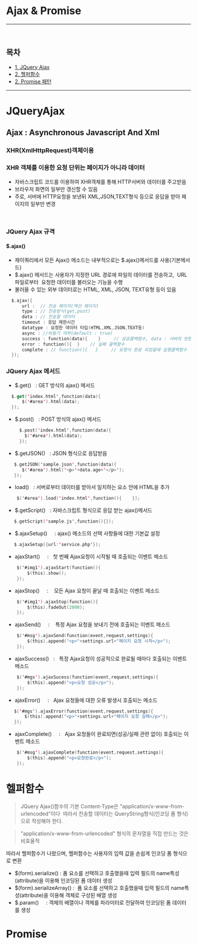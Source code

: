 # Ajax & Promise 

<hr/>
<br/>

## 목차

* [1. JQuery Ajax](#JQueryAjax)
* [2. 헬퍼함수](#헬퍼함수)
* [2. Promise 패턴](#Promise)

---

# JQueryAjax
## Ajax : Asynchronous Javascript And Xml
### XHR(XmlHttpRequest)객체이용
### XHR 객체를 이용한 요청 단위는 페이지가 아니라 데이터
- 자바스크립트 코드를 이용하여 XHR객체를 통해 HTTP서버와 데이터를 주고받음
- 브라우저 화면의 일부만 갱신할 수 있음
- 주로, 서버에 HTTP요청을 보낸뒤 XML,JSON,TEXT형식 등으로 응답을 받아 페이지의 일부만 변경

<br/>

### JQuery Ajax 규격
#### $.ajax()
- 제이쿼리에서 모든 Ajax() 메소드는 내부적으로는 $.ajax()메서드를 사용(기본메서드)
- $.ajax() 메서드는 사용자가 지정한 URL 경로에 파일의 데이터를 전송하고,  URL파일로부터
  요청한 데이터를 불러오는 기능을 수행
- 불러올 수 있는 외부 데이터로는 HTML, XML, JSON, TEXT유형 등이 있음

```swift
  $.ajax({
      url :  // 전송 페이지(액션 페이지)
      type : // 전송방식(get,post)
      data : // 전송할 데이터
      timeout : 응답 제한시간
      datatype : 요청한 데이터 타입(HTML,XML,JSON,TEXT등)
      async : //비동기 여부(default : true)
      success : function(data){    }     // 성공콜백함수, data : 서버의 반환값
      error : function(){  }    // 실패 콜백함수
      complete : // function(){   }     // 요청이 완료 되었을때 실행콜백함수  
  });
```
### JQuery Ajax 메서드
- $.get()    :  GET 방식의 ajax() 메서드
```swift
  $.get('index.html',function(data){
      $('#area').html(data);
  });
```
- $.post()    :  POST 방식의  ajax() 메서드
```swift
     $.post('index.html',function(data){
       $('#area').html(data);
     });
```
- $.getJSON()    : JSON 형식으로 응답받음
```swift
   $.getJSON('sample.json',function(data){
      $('#area').html('<p>'+data.age+'</p>');
   });
```
- load()    : 서버로부터 데이터를 받아서 일치하는 요소 안에 HTML을 추가
```swift
    $('#area').load('index.html',function(){    });
```
- $.getScript()   : 자바스크립트 형식으로 응답 받는 ajax()메서드
```swift
   $.getScript('sample.js',function(){});
```
- $.ajaxSetup()     : ajax() 메소드의 선택 사항들에 대한 기본값 설정
```swift
   $.ajaxSetup({url:'service.php'});
```
- ajaxStart()      :   첫 번째 Ajax요청이 시작될 때 호출되는 이벤트 메소드
```swift
    $('#img1').ajaxStart(function(){
        $(this).show();
    });
```
- ajaxStop()      :    모든 Ajax 요청이 끝날 때 호출되는 이벤트 메소드
```swift
    $('#img1').ajaxStop(function(){
        $(this).fadeOut(2000);
    });
```
- ajaxSend()      :    특정 Ajax 요청을 보내기 전에 호출되는 이벤트 메소드
```swift
    $('#msg').ajaxSend(function(event,request,settings){
        $(this).append("<p>"+settings.url+"페이지 요청 시작</p>");
    });
```
- ajaxSuccess()    :   특정 Ajax요청이 성공적으로 완료될 때마다 호출되는 이벤트 메소드
```swift
    $('#mgs').ajaxSucess(function(event,request,settings){
        $(this).append("<p>요청 성공</p>");
    });    
```
- ajaxError()      :    Ajax 요청들에 대한 오류 발생시 호출되는 메소드
```swift
   $('#mgs').ajaxError(function(event,request,settings){
       $(this).append("<p>"+settings.url+"페이지 요청 실패</p>");
   });
```
- ajaxComplete()      :   Ajax 요청들이 완료되면(성공/실패 관련 없이) 호출되는 이벤트 메소드
```swift
    $('#msg').ajaxComplete(function(event,request,settings){
        $(this).append("<p>요청완료</p>");
    });
```
# 헬퍼함수
> JQuery Ajax()함수의 기본 Content-Type은 "application/x-www-from-urlencoded"이다
  따라서 전송할 데이터는 QueryString형식(인코딩 폼 형식)으로 작성해야 한다.

> "application/x-www-from-urlencoded" 형식의 문자열을 직접 만드는 것은 비효율적

따라서 헬퍼함수가 나왔으며, 헬퍼함수는 사용자의 입력 값을 손쉽게 인코딩 폼 형식으로 변환

- $(form).serialize() : 폼 요소를 선택하고 호출했을때 입력 필드의 name특성(attribute)을 이용해 인코딩된 폼 데이터 생성
- $(form).serializeArray() :  폼 요소를 선택하고 호출했을때 입력 필드의 name특성(attribute)을 이용해 객체로 구성된 배열 생성
- $.param()     :  객체의 배열이나 객체를 파라미터로 전달하여 인코딩된 폼 데이터를 생성

# Promise
